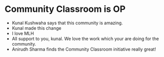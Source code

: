 # Community Classroom is OP

- Kunal Kushwaha says that this community is amazing.
- Kunal made this change
- I love MLH
- All support to you, kunal. We love the work which your are doing for the community.
- Anirudh Sharma finds the Community Classroom initiative really great!
